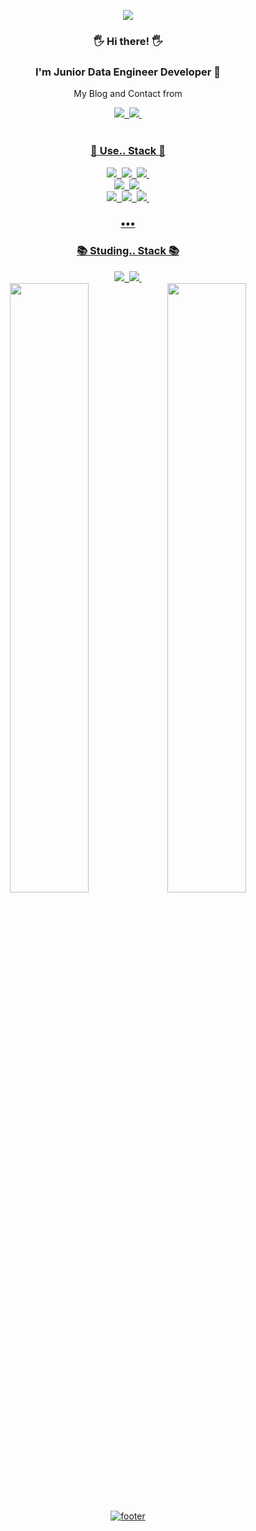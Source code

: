 
<p align='center'>
    <img src="https://capsule-render.vercel.app/api?type=waving&color=auto&height=300&section=header&text=I'am%20NASA1515&fontSize=90&animation=fadeIn&fontAlignY=38&desc=learning%20and%20Working%20up%20Data%20Enginnering%20From%20Korea!&descAlignY=51&descAlign=62"/>
</p>

<div align = "center">

### 🖐 Hi there! 🖐
### I'm Junior Data Engineer Developer 🌱
My Blog and Contact from 

<div align = "center">
    <a href="https://nasa1515.com/"> <img src="https://img.shields.io/badge/DevBlog-6799FF?&logo=Micro.blog&logoColor=white"/>&nbsp
    <a href="mailto:ws.nasa1515@gmail.com"> <img src="https://img.shields.io/badge/Gmail-D44638?&logo=Gmail&logoColor=white"/>&nbsp
</div> 


<br/>

### 📖 Use.. Stack 📖

<p align="center">
    <img src="https://img.shields.io/badge/Python-007396?&logo=Python&logoColor=white"/>&nbsp
    <img src="https://img.shields.io/badge/PySpark-FF7F50?&logo=apachespark&logoColor=white"/>&nbsp
    <img src="https://img.shields.io/badge/Bash,Shell-A9A9A9?&logo=gnubash&logoColor=white"/>&nbsp
    <br>
    <img src="https://img.shields.io/badge/MariaDB-4479A1&logo=mariadb&logoColor=white"/>&nbsp
    <img src="https://img.shields.io/badge/MySQL-4479A1?&logo=MySQL&logoColor=white"/>&nbsp
    <br>
    <img src="https://img.shields.io/badge/Azure-1E90FF?&logo=icloud&logoColor=white"/>&nbsp
    <img src="https://img.shields.io/badge/GCP-FFE5CC?&logo=googlecloud&logoColor=white"/>&nbsp
    <img src="https://img.shields.io/badge/Databricks-FF0000?&logo=databricks&logoColor=white"/>&nbsp
</p>

<h3 align="center">•••</h3>

### 📚 Studing.. Stack 📚

<p align="center">
    <img src="https://img.shields.io/badge/Docker-4479A1?&logo=docker&logoColor=white"/>&nbsp
    <img src="https://img.shields.io/badge/Kubernetes-lightgray?&logo=kubernetes&logoColor=white"/>&nbsp
    <br/>
    <img src="https://github-readme-stats.vercel.app/api?username=nasa1515&show_icons=true&theme=radical" width="50%" /><img src="https://leetcode.card.workers.dev/nasa1515?theme=nord&font=&extension=null" width="50%" />
</p>

</div>

<p align="center">
  <img src="https://capsule-render.vercel.app/api?type=slice&color=auto&height=100&section=footer" alt="footer">
</p>

